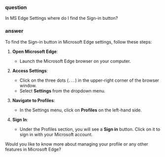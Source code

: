 ### question

In MS Edge Settings where do I find the Sign-in button?

### answer

To find the Sign-in button in Microsoft Edge settings, follow these steps:

1. **Open Microsoft Edge**:

   - Launch the Microsoft Edge browser on your computer.

2. **Access Settings**:

   - Click on the three dots (`...`) in the upper-right corner of the browser window.
   - Select **Settings** from the dropdown menu.

3. **Navigate to Profiles**:

   - In the Settings menu, click on **Profiles** on the left-hand side.

4. **Sign In**:
   - Under the Profiles section, you will see a **Sign in** button. Click on it to sign in with your Microsoft account.

Would you like to know more about managing your profile or any other features in Microsoft Edge?
